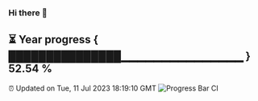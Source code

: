 ### Hi there 👋
⏳ Year progress { ███████████████▁▁▁▁▁▁▁▁▁▁▁▁▁▁▁ } 52.54 %
---
⏰ Updated on Tue, 11 Jul 2023 18:19:10 GMT
![Progress Bar CI](https://github.com/liununu/liununu/workflows/Progress%20Bar%20CI/badge.svg)
